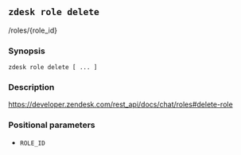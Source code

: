 ## `zdesk role delete`

/roles/{role_id}

### Synopsis

    zdesk role delete [ ... ]

### Description

https://developer.zendesk.com/rest_api/docs/chat/roles#delete-role

### Positional parameters

* `ROLE_ID`

